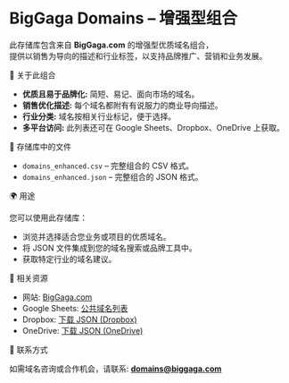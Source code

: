 # BigGaga Domains – 增强型组合

此存储库包含来自 **BigGaga.com** 的增强型优质域名组合，  
提供以销售为导向的描述和行业标签，以支持品牌推广、营销和业务发展。  

📌 关于此组合

- **优质且易于品牌化:** 简短、易记、面向市场的域名。  
- **销售优化描述:** 每个域名都附有有说服力的商业导向描述。  
- **行业分类:** 域名按相关行业标记，便于选择。  
- **多平台访问:** 此列表还可在 Google Sheets、Dropbox、OneDrive 上获取。  

📂 存储库中的文件

- `domains_enhanced.csv` – 完整组合的 CSV 格式。  
- `domains_enhanced.json` – 完整组合的 JSON 格式。  

🌍 用途

您可以使用此存储库：  

- 浏览并选择适合您业务或项目的优质域名。  
- 将 JSON 文件集成到您的域名搜索或品牌工具中。  
- 获取特定行业的域名建议。  

🔗 相关资源

- 网站: [BigGaga.com](https://biggaga.com)  
- Google Sheets: [公共域名列表](https://docs.google.com/spreadsheets/d/1SAK2RPnu_YZquXew9imD6yfAxBWyYn6dXFkrammqxrc/edit?usp=sharing)  
- Dropbox: [下载 JSON (Dropbox)](https://www.dropbox.com/scl/fi/32pbyfjusrl9uw811828d/domains_zh.json?rlkey=w1jwef06yx1qtswk6yzxy932o&st=ic7hpo54&dl=0)  
- OneDrive: [下载 JSON (OneDrive)](https://1drv.ms/u/c/c6c0dcda53e2941a/Ef6m--t7fYRKocYydG5lSNsBz9kYeThh9q5QgXmHSrJjkA?download=1)  

📧 联系方式

如需域名咨询或合作机会，请联系: **domains@biggaga.com**
